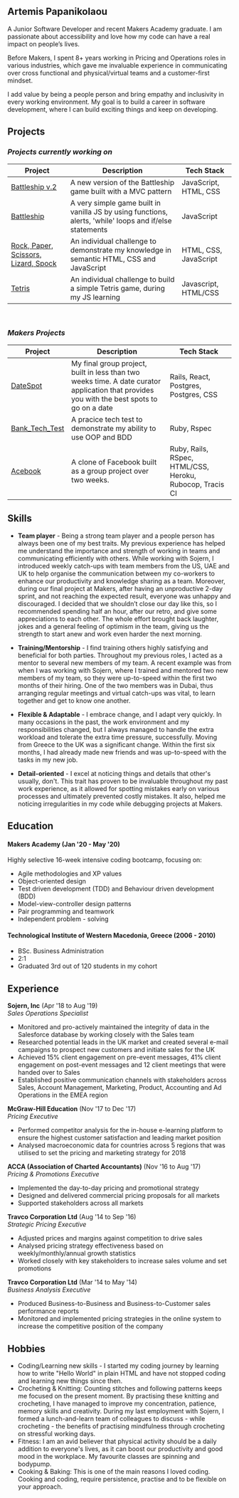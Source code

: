 ## Artemis Papanikolaou

A Junior Software Developer and recent Makers Academy graduate. I am passionate about accessibility and love how my code can have a real impact on people’s lives.

Before Makers, I spent 8+ years working in Pricing and Operations roles in various industries, which gave me invaluable experience in communicating over cross functional and physical/virtual teams and a customer-first mindset. 

I add value by being a people person and bring empathy and inclusivity in every working environment. My goal is to build a career in software development, where I can build exciting things and keep on developing.


## Projects
### **_Projects currently working on_**
| Project | Description | Tech Stack |
|---------|-------------|------------|
[Battleship v.2](https://github.com/artemis-p/JS-Battleship_v.2)|A new version of the Battleship game built with a MVC pattern|JavaScript, HTML, CSS|
[Battleship](https://github.com/artemis-p/JS-Battleship)| A very simple game built in vanilla JS by using functions, alerts, 'while' loops and if/else statements| JavaScript
[Rock, Paper, Scissors, Lizard, Spock](https://github.com/artemis-p/Rock_Paper_Scissor)| An individual challenge to demonstrate my knowledge in semantic HTML, CSS and JavaScript| HTML, CSS, JavaScript|
|[Tetris](https://github.com/artemis-p/Tetris_game_JS)|An individual challenge to build a simple Tetris game, during my JS learning| Javascript, HTML/CSS|

<br>


### **_Makers Projects_**

| Project | Description | Tech Stack |
|---------|-------------|------------|
|[DateSpot](https://github.com/artemis-p/travel-final-project)|My final group project, built in less than two weeks time. A date curator application that provides you with the best spots to go on a date|Rails, React, Postgres, Postgres, CSS|
|[Bank_Tech_Test](https://github.com/artemis-p/bank_tech_test)|A pracice tech test to demonstrate my ability to use OOP and BDD|Ruby, Rspec            |
|[Acebook](https://github.com/artemis-p/acebook-byteU)|A clone of Facebook built as a group project over two weeks.|Ruby, Rails, RSpec, HTML/CSS, Heroku, Rubocop, Tracis CI|



## Skills

- __Team player__ -  Being a strong team player and a people person has always been one of my best traits. My previous experience has helped me understand the importance and strength of working in teams and communicating efficiently with others. While working with Sojern, I introduced weekly catch-ups with team members from the US, UAE and UK to help organise the communication between my co-workers to enhance our productivity and knowledge sharing as a team. Moreover, during our final project at Makers, after having an unproductive 2-day sprint, and not reaching the expected result, everyone was unhappy and discouraged. I decided that we shouldn’t close our day like this, so I recommended spending half an hour, after our retro, and give some appreciations to each other. The whole effort brought back laughter, jokes and a general feeling of optimism in the team, giving us the strength to start anew and work even harder the next morning.

- __Training/Mentorship__ - I find training others highly satisfying and beneficial for both parties. Throughout my previous roles, I acted as a mentor to several new members of my team. A recent example was from when I was working with Sojern, where I trained and mentored two new members of my team, so they were up-to-speed within the first two months of their hiring. One of the two members was in Dubai, thus arranging regular meetings and virtual catch-ups was vital, to learn together and get to know one another.

- __Flexible & Adaptable__ - I embrace change, and I adapt very quickly. In many occasions in the past, the work environment and my responsibilities changed, but I always managed to handle the extra workload and tolerate the extra time pressure, successfully. Moving from Greece to the UK was a significant change. Within the first six months, I had already made new friends and was up-to-speed with the tasks in my new job. 

- __Detail-oriented__ -  I excel at noticing things and details that other's usually, don't. This trait has proven to be invaluable throughout my past work experience, as it allowed for spotting mistakes early on various processes and ultimately prevented costly mistakes. It also, helped me noticing irregularities in my code while debugging projects at Makers.


## Education

#### Makers Academy (Jan '20 - May '20)
Highly selective 16-week intensive coding bootcamp, focusing on:
- Agile methodologies and XP values
- Object-oriented design
- Test driven development (TDD) and Behaviour driven development (BDD)
- Model-view-controller design patterns
- Pair programming and teamwork
- Independent problem - solving

#### Technological Institute of Western Macedonia, Greece (2006 - 2010)
- BSc. Business Administration
- 2:1
- Graduated 3rd out of 120 students in my cohort


## Experience

**Sojern, Inc** (Apr '18 to Aug '19)    
*Sales Operations Specialist*
- Monitored and pro-actively maintained the integrity of data in the
Salesforce database by working closely with the Sales team
- Researched potential leads in the UK market and created several e-mail
campaigns to prospect new customers and initiate sales for the UK
- Achieved 15% client engagement on pre-event messages, 41% client
engagement on post-event messages and 12 client meetings that were
handed over to Sales
- Established positive communication channels with stakeholders across
Sales, Account Management, Marketing, Product, Accounting and Ad
Operations in the EMEA region

**McGraw-Hill Education** (Nov '17 to Dec '17)   
*Pricing Executive*  
- Performed competitor analysis for the in-house e-learning platform to
ensure the highest customer satisfaction and leading market position
- Analysed macroeconomic data for countries across 5 regions that was
utilised to set the pricing and marketing strategy for 2018

**ACCA (Association of Charted Accountants)** (Nov '16 to Aug '17)   
*Pricing & Promotions Executive* 
- Implemented the day-to-day pricing and promotional strategy
- Designed and delivered commercial pricing proposals for all markets
- Supported stakeholders across all markets

**Travco Corporation Ltd** (Aug '14 to Sep '16)   
*Strategic Pricing Executive* 
- Adjusted prices and margins against competition to drive sales
- Analysed pricing strategy effectiveness based on weekly/monthly/annual
growth statistics
- Worked closely with key stakeholders to increase sales volume and set
promotions

**Travco Corporation Ltd** (Mar '14 to May '14)   
*Business Analysis Executive* 
- Produced Business-to-Business and Business-to-Customer sales
performance reports
- Monitored and implemented pricing strategies in the online system to
increase the competitive position of the company

## Hobbies
- Coding/Learning new skills - I started my coding journey by learning how to write "Hello World" in plain HTML and have not stopped coding and learning new things since then.
- Crocheting & Knitting: Counting stitches and following patterns keeps me focused on the present moment. By practising these knitting and crocheting, I have managed to improve my concentration, patience, memory skills and creativity. During my last employment with Sojern, I formed a lunch-and-learn team of colleagues to discuss - while crocheting - the benefits of practising mindfulness through crocheting on stressful working days.
- Fitness: I am an avid believer that physical activity should be a daily addition to everyone's lives, as it can boost our productivity and good mood in the workplace. My favourite classes are spinning and bodypump.
- Cooking & Baking: This is one of the main reasons I loved coding. Cooking and coding, require persistence, practise and to be flexible on your approach.
